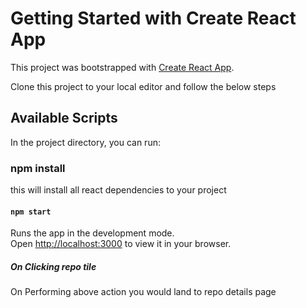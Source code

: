 # Getting Started with Create React App

This project was bootstrapped with [Create React App](https://github.com/facebook/create-react-app).

Clone this project to your local editor and follow the below steps

## Available Scripts

In the project directory, you can run:

### npm install

this will install all react dependencies to your project

#### `npm start`

Runs the app in the development mode.\
Open [http://localhost:3000](http://localhost:3000) to view it in your browser.

##### On Clicking repo tile

On Performing above action you would land to repo details page
